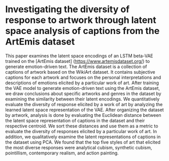 # Investigating the diversity of response to artwork through latent space analysis of captions from the ArtEmis dataset
This paper examines the latent space encodings of an LSTM beta-VAE trained on the [ArtEmis dataset] (https://www.artemisdataset.org/) to generate emotion-driven text. The ArtEmis dataset is a collection of captions of artwork based on the WikiArt dataset. It contains subjective captions for each artwork and focuses on the personal interpretations and descriptions of emotions elicited by a particular work of art. After training the VAE model to generate emotion-driven text using the ArtEmis dataset, we draw conclusions about specific artworks and genres in the dataset by examining the similarity between their latent encodings. We quantitatively evaluate the diversity of response elicited by a work of art by analyzing the learned latent space representation of the VAE. After organizing the dataset by artwork, analysis is done by evaluating the Euclidean distance between the latent space representation of captions in the dataset and their respective centroid. We sort these distances and use them as a metric to evaluate the diversity of responses elicited by a particular work of art. In addition, we qualitatively examine the latent representations of captions in the dataset using PCA. We found that the top five styles of art that elicited the most diverse responses were analytical cubism, synthetic cubism, pointillism, contemporary realism, and action painting. 
